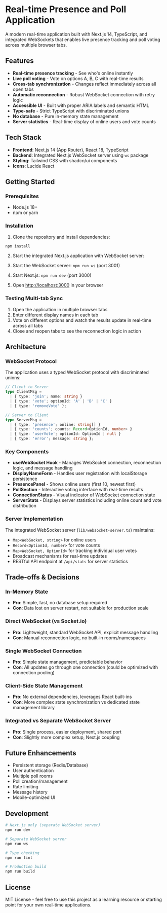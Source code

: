 # Real-time Presence and Poll Application

A modern real-time application built with Next.js 14, TypeScript, and integrated WebSockets that enables live presence tracking and poll voting across multiple browser tabs.

## Features

- **Real-time presence tracking** - See who's online instantly
- **Live poll voting** - Vote on options A, B, C with real-time results
- **Cross-tab synchronization** - Changes reflect immediately across all open tabs
- **Automatic reconnection** - Robust WebSocket connection with retry logic
- **Accessible UI** - Built with proper ARIA labels and semantic HTML
- **Type-safe** - Strict TypeScript with discriminated unions
- **No database** - Pure in-memory state management
- **Server statistics** - Real-time display of online users and vote counts

## Tech Stack

- **Frontend**: Next.js 14 (App Router), React 18, TypeScript
- **Backend**: Integrated Next.js WebSocket server using `ws` package
- **Styling**: Tailwind CSS with shadcn/ui components
- **Icons**: Lucide React

## Getting Started

### Prerequisites

- Node.js 18+ 
- npm or yarn

### Installation

1. Clone the repository and install dependencies:

```bash
npm install
```

2. Start the integrated Next.js application with WebSocket server:

1. Start the WebSocket server: `npm run ws` (port 3001)
2. Start Next.js: `npm run dev` (port 3000)
3. Open [http://localhost:3000](http://localhost:3000) in your browser

### Testing Multi-tab Sync

1. Open the application in multiple browser tabs
2. Enter different display names in each tab
3. Vote on different options and watch the results update in real-time across all tabs
4. Close and reopen tabs to see the reconnection logic in action

## Architecture

### WebSocket Protocol

The application uses a typed WebSocket protocol with discriminated unions:

```typescript
// Client to Server
type ClientMsg =
  | { type: 'join'; name: string }
  | { type: 'vote'; optionId: 'A' | 'B' | 'C' }
  | { type: 'removeVote' };

// Server to Client  
type ServerMsg =
  | { type: 'presence'; online: string[] }
  | { type: 'counts'; counts: Record<OptionId, number> }
  | { type: 'userVote'; optionId: OptionId | null }
  | { type: 'error'; message: string };
```

### Key Components

- **useWebSocket Hook** - Manages WebSocket connection, reconnection logic, and message handling
- **DisplayNameForm** - Handles user registration with localStorage persistence
- **PresencePanel** - Shows online users (first 10, newest first)
- **PollSection** - Interactive voting interface with real-time results
- **ConnectionStatus** - Visual indicator of WebSocket connection state
- **ServerStats** - Displays server statistics including online count and vote distribution

### Server Implementation

The integrated WebSocket server (`lib/websocket-server.ts`) maintains:
- `Map<WebSocket, string>` for online users
- `Record<OptionId, number>` for vote counts
- `Map<WebSocket, OptionId>` for tracking individual user votes
- Broadcast mechanisms for real-time updates
- RESTful API endpoint at `/api/stats` for server statistics

## Trade-offs & Decisions

### In-Memory State
- **Pro**: Simple, fast, no database setup required
- **Con**: Data lost on server restart, not suitable for production scale

### Direct WebSocket (vs Socket.io)
- **Pro**: Lightweight, standard WebSocket API, explicit message handling
- **Con**: Manual reconnection logic, no built-in rooms/namespaces

### Single WebSocket Connection
- **Pro**: Simple state management, predictable behavior
- **Con**: All updates go through one connection (could be optimized with connection pooling)

### Client-Side State Management
- **Pro**: No external dependencies, leverages React built-ins
- **Con**: More complex state synchronization vs dedicated state management library

### Integrated vs Separate WebSocket Server
- **Pro**: Single process, easier deployment, shared port
- **Con**: Slightly more complex setup, Next.js coupling

## Future Enhancements

- Persistent storage (Redis/Database)
- User authentication
- Multiple poll rooms
- Poll creation/management
- Rate limiting
- Message history
- Mobile-optimized UI

## Development

```bash
# Next.js only (separate WebSocket server)
npm run dev

# Separate WebSocket server
npm run ws  

# Type checking
npm run lint

# Production build
npm run build
```

## License

MIT License - feel free to use this project as a learning resource or starting point for your own real-time applications.